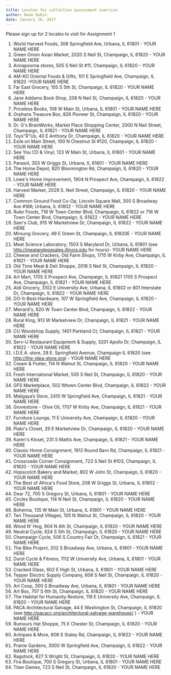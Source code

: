 ```yaml
---
title: Locales for collection assessment exercise
author: Dave Dubin
date: January 16, 2017
---
```

Please sign up for 2 locales to visit for Assignment 1 
1. World Harvest Foods, 306 Springfield Ave, Urbana, IL 61801 - YOUR NAME HERE
2. Green Onion Asian Market, 2020 S Neil St, Champaign, IL 61820 - YOUR NAME HERE
3. Annapoorna stores, 505 S Neil St #11, Champaign, IL 61820 - YOUR NAME HERE
4. AM-KO Oriental Foods & Gifts, 101 E Springfield Ave, Champaign, IL 61820 -YOUR NAME HERE
5. Far East Grocery, 105 S 5th St, Champaign, IL 61820 - YOUR NAME HERE
6. Jane Addams Book Shop, 208 N Neil St, Champaign, IL 61820 - YOUR NAME HERE
7. Priceless Books, 108 W Main St, Urbana, IL 61801 - YOUR NAME HERE
8. Orphans Treasure Box, 826 Pioneer St, Champaign, IL 61820 - YOUR NAME HERE
9. Dr. G's BrainWorks, Market Place Shopping Center, 2000 N Neil Street, Champaign, IL 61821 - YOUR NAME HERE
10. Toys"R"Us, 40 E Anthony Dr, Champaign, IL 61820 - YOUR NAME HERE
11. Exile on Main Street, 100 N Chestnut St #120, Champaign, IL 61820 - YOUR NAME HERE
12. See You CD & Vinyl, 123 W Main St, Urbana, IL 61801 - YOUR NAME HERE
13. Parasol, 303 W Griggs St, Urbana, IL 61801 - YOUR NAME HERE
14. The Home Depot, 820 Bloomington Rd, Champaign, IL 61820 - YOUR NAME HERE
15. Lowe's Home Improvement, 1904 N Prospect Ave, Champaign, IL 61822 - YOUR NAME HERE
16. Harvest Market, 2029 S. Neil Street, Champaign, IL 61820 - YOUR NAME HERE
17. Common Ground Food Co-Op, Lincoln Square Mall, 300 S Broadway Ave #166, Urbana, IL 61802 - YOUR NAME HERE
18. Ruler Foods, 716 W Town Center Blvd, Champaign, IL 61822 or 716 W Town Center Blvd, Champaign, IL 61822 - YOUR NAME HERE
19. Sam's Club, 915 W Marketview Dr, Champaign, IL 61822 - YOUR NAME HERE
20. Mirsung Grocery, 49 E Green St, Champaign, IL 61820E - YOUR NAME HERE
21. Meat Science Laboratory, 1503 S Maryland Dr, Urbana, IL 61801 (see http://meatandeggsales.illinois.edu for hours)- YOUR NAME HERE
22. Cheese and Crackers, Old Farm Shops, 1715 W Kirby Ave, Champaign, IL 61821 - YOUR NAME HERE
23. Old Time Meat & Deli Shoppe, 2018 S Neil St, Champaign, IL 61820 - YOUR NAME HERE 
24. Art Mart, 1705 S Prospect Ave, Champaign, IL 61821 1705 S Prospect Ave, Champaign, IL 61821 - YOUR NAME HERE
25. Aldi Grocery, 3102 E University Ave, Urbana, IL 61802 or 801 Interstate Dr, Champaign, IL 61822 - YOUR NAME HERE
26. DO-It-Best-Hardware, 107 W Springfield Ave, Champaign, IL 61820 - YOUR NAME HERE
27. Menard's, 620 W Town Center Blvd, Champaign, IL 61822 - YOUR NAME HERE
28. Rural King, 913 W Marketview Dr, Champaign, IL 61821 - YOUR NAME HERE
29. CU Woodshop Supply, 1401 Parkland Ct, Champaign, IL 61821 - YOUR NAME HERE
30. Serv-U Restaurant Equipment & Supply, 3201 Apollo Dr, Champaign, IL 61822 - YOUR NAME HERE
31. I.D.E.A. store, 28 E. Springfield Avenue, Champaign IL 61820 (see http://the-idea-store.org) - YOUR NAME HERE
32. Cream & Flutter, 114 N Walnut St, Champaign, IL 61820 - YOUR NAME HERE
33. Fresh International Market, 505 S Neil St, Champaign, IL 61820 - YOUR NAME HERE
34. GFS Marketplace, 502 Wtown Center Blvd, Champaign, IL 61822 - YOUR NAME HERE
35. Maligaya’s Store, 2410 W Springfield Ave, Champaign, IL 61821 - YOUR NAME HERE
36. Grovestone - Olive Oil, 1707 W Kirby Ave, Champaign, IL 61821 - YOUR NAME HERE
37. Furniture Lounge, 11 E University Ave, Champaign, IL 61820 - YOUR NAME HERE
38. Plato's Closet, 29 E Marketview Dr, Champaign, IL 61820 - YOUR NAME HERE
39. Karen's Kloset, 231 S Mattis Ave, Champaign, IL 61821 - YOUR NAME HERE
40. Classic Home Consignment, 1912 Round Barn Rd, Champaign, IL 61821 - YOUR NAME HERE
41. Crossroads Corner Consignment, 723 S Neil St #103, Champaign, IL 61820 - YOUR NAME HERE
42. Hopscotch Bakery and Market, 802 W John St, Champaign, IL 61820 - YOUR NAME HERE
43. The Best of Africa's Food Store, 208 W Griggs St, Urbana, IL 61802 - YOUR NAME HERE
44. Dear 72, 700 S Gregory St, Urbana, IL 61801 - YOUR NAME HERE
45. Circles Boutique, 114 N Neil St, Champaign, IL 61820 - YOUR NAME HERE
46. Bohemia, 135 W Main St, Urbana, IL 61801 - YOUR NAME HERE
47. Ten Thousand Villages, 105 N Walnut St, Champaign, IL 61820 - YOUR NAME HERE
48. Wood N' Hog, 904 N 4th St, Champaign, IL 61820 - YOUR NAME HERE
49. Neutral Cycle, 624 S 5th St, Champaign, IL 61820 - YOUR NAME HERE
50. Champaign Cycle, 506 S Country Fair Dr, Champaign, IL 61821 - YOUR NAME HERE
51. The Bike Project, 202 S Broadway Ave, Urbana, IL 61801 - YOUR NAME HERE
52. Durst Cycle & Fitness, 1112 W University Ave, Urbana, IL 61801 - YOUR NAME HERE
53. Cracked Glass, 602 E High St, Urbana, IL 61801 - YOUR NAME HERE
54. Tepper Electric Supply Company, 608 S Neil St, Champaign, IL 61820 - YOUR NAME HERE
55. Art Coop, 300 S Broadway Ave, Urbana, IL 61801 - YOUR NAME HERE
56. Art Box, 707 S 6th St, Champaign, IL 61820 - YOUR NAME HERE
57. The Habitat for Humanity Restore, 119 E University Ave, Champaign, IL 61820 - YOUR NAME HERE
58. PACA Architectural Salvage, 44 E Washington St, Champaign, IL 61820 (see http://pacacc.org/architectural-salvage-warehouse/ ) - YOUR NAME HERE
59. Rumours Hat Shoppe, 75 E Chester St, Champaign, IL 61820 - YOUR NAME HERE
60. Antiques & More, 606 S Staley Rd, Champaign, IL 61822 - YOUR NAME HERE
61. Prairie Gardens, 3000 W Springfield Ave, Champaign, IL 61822 - YOUR NAME HERE
62. Ragstock, 627 S Wright St, Champaign, IL 61820 - YOUR NAME HERE
63. Fira Boutique, 700 S Gregory St, Urbana, IL 61801 - YOUR NAME HERE
64. Titan Games, 723 S Neil St, Champaign, IL 61820 - YOUR NAME HERE
